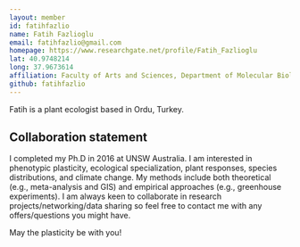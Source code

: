 ```yaml
---
layout: member
id: fatihfazlio
name: Fatih Fazlioglu
email: fatihfazlio@gmail.com
homepage: https://www.researchgate.net/profile/Fatih_Fazlioglu
lat: 40.9748214
long: 37.9673614
affiliation: Faculty of Arts and Sciences, Department of Molecular Biology and Genetics, Ordu University, Ordu, Turkey
github: fatihfazlio
---
```


Fatih is a plant ecologist based in Ordu, Turkey. 

## Collaboration statement

I completed my Ph.D in 2016 at UNSW Australia. I am interested in phenotypic plasticity, ecological specialization, plant responses, species distributions, and climate change. My methods include both theoretical (e.g., meta-analysis and GIS) and empirical approaches (e.g., greenhouse experiments). I am always keen to collaborate in research projects/networking/data sharing so feel free to contact me with any offers/questions you might have.

May the plasticity be with you!
